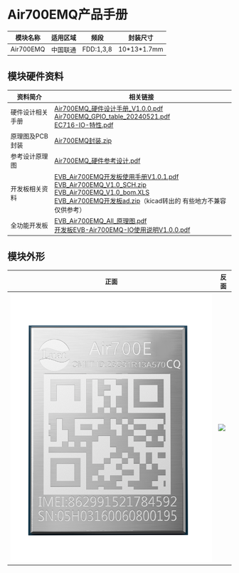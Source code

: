 # Air700EMQ产品手册

| 模块名称  | 适用区域 | 频段      | 封装尺寸      |
| --------- | -------- | --------- | ------------- |
| Air700EMQ | 中国联通 | FDD:1,3,8 | 10\*13\*1.7mm |

## 模块硬件资料

| 资料简介         | 相关链接                                                                                                                                                                                                                                                                                                                                                                                                                                                                                                                                                                                                            |
| ---------------- | ------------------------------------------------------------------------------------------------------------------------------------------------------------------------------------------------------------------------------------------------------------------------------------------------------------------------------------------------------------------------------------------------------------------------------------------------------------------------------------------------------------------------------------------------------------------------------------------------------------------- |
| 硬件设计相关手册 | [Air700EMQ_硬件设计手册_V1.0.0.pdf](https://cdn.openluat-luatcommunity.openluat.com/attachment/20240812160444600_Air700EMQ_硬件设计手册_V1.0.0.pdf)<br />[Air700EMQ_GPIO_table_20240521.pdf](https://cdn.openluat-luatcommunity.openluat.com/attachment/20240521095504789_Air780EL&780ETGG&780ETG&700EL&700EY&700EC_GPIO_table_20240521.pdf)<br />[EC716-IO-特性.pdf](https://cdn.openluat-luatcommunity.openluat.com/attachment/20240508154944217_EC716-IO-特性.pdf)                                                                                                                                                    |
| 原理图及PCB封装  | [Air700EMQ封装.zip](https://cdn.openluat-luatcommunity.openluat.com/attachment/20231225171117125_Air700EL&700EY封装.zip)                                                                                                                                                                                                                                                                                                                                                                                                                                                                                               |
| 参考设计原理图   | [Air700EMQ_硬件参考设计.pdf](https://cdn.openluat-luatcommunity.openluat.com/attachment/20240228162252366_Air700EL_硬件参考设计.pdf)                                                                                                                                                                                                                                                                                                                                                                                                                                                                                   |
| 开发板相关资料   | [EVB_Air700EMQ开发板使用手册V1.0.1.pdf](https://cdn.openluat-luatcommunity.openluat.com/attachment/20240417135218605_EVB_Air700EC开发板使用手册V1.0.1.pdf)<br />[EVB_Air700EMQ_V1.0_SCH.zip](https://cdn.openluat-luatcommunity.openluat.com/attachment/20230308153627280_EVB_Air700E_V1.0_SCH.zip)<br />[EVB_Air700EMQ_V1.0_bom.XLS](https://cdn.openluat-luatcommunity.openluat.com/attachment/20230331111453962_EVB_Air700E_V1.0_bom.XLS)<br />[EVB_Air700EMQ开发板ad.zip](https://cdn.openluat-luatcommunity.openluat.com/attachment/20230510094340802_EVB_Air700E开发板ad.zip)（kicad转出的 有些地方不兼容仅供参考） |
| 全功能开发板     | [EVB_Air700EMQ_All_原理图.pdf](https://cdn.openluat-luatcommunity.openluat.com/attachment/20240528151044948_EVB_Air700EL_All_Func.pdf)<br />[开发板EVB-Air700EMQ-IO使用说明V1.0.0.pdf](https://cdn.openluat-luatcommunity.openluat.com/attachment/20240528160859252_开发板EVB-Air700EC-IO使用说明V1.0.0.pdf)                                                                                                                                                                                                                                                                                                            |

## 模块外形

| 正面                        | 反面                          |
| --------------------------- | ----------------------------- |
| ![](./image/700EMQ正面.png) | ![](./image/700E系列反面.png) |
